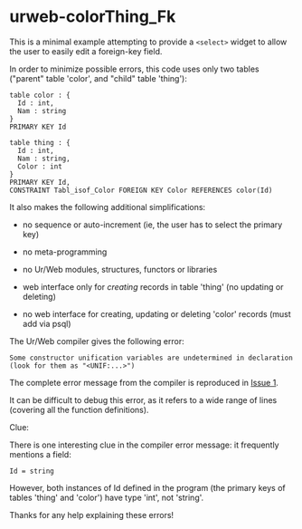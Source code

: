 ﻿# urweb-colorThing_Fk

This is a minimal example attempting to provide a `<select>` widget to allow the user to easily edit a foreign-key field.

In order to minimize possible errors, this code uses only two tables ("parent" table 'color', and "child" table 'thing'):

```
table color : { 
  Id : int, 
  Nam : string 
}
PRIMARY KEY Id
 
table thing : {
  Id : int, 
  Nam : string,
  Color : int
}
PRIMARY KEY Id,
CONSTRAINT Tabl_isof_Color FOREIGN KEY Color REFERENCES color(Id)
```

It also makes the following additional simplifications:

- no sequence or auto-increment (ie, the user has to select the primary key)

- no meta-programming

- no Ur/Web modules, structures, functors or libraries

- web interface only for *creating* records in table 'thing' (no updating or deleting)

- no web interface for creating, updating or deleting 'color' records (must add via psql)

The Ur/Web compiler gives the following error:

```
Some constructor unification variables are undetermined in declaration
(look for them as "<UNIF:...>")
```
The complete error message from the compiler is reproduced in [Issue 1](https://github.com/StefanScott/urweb-colorThing_Fk/issues/1).

It can be difficult to debug this error, as it refers to a wide range of lines (covering all the function definitions).

Clue:

There is one interesting clue in the compiler error message: it frequently mentions a field:

```
Id = string
```

However, both instances of Id defined in the program (the primary keys of tables 'thing' and 'color') have type 'int', not 'string'.

Thanks for any help explaining these errors!
